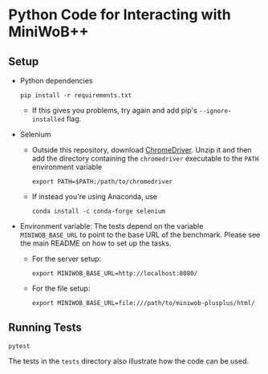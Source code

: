 # Python Code for Interacting with MiniWoB++

## Setup

- Python dependencies
  ```
  pip install -r requirements.txt
  ```
  - If this gives you problems, try again and add pip's `--ignore-installed` flag.

- Selenium
  - Outside this repository, download
    [ChromeDriver](https://chromedriver.chromium.org/downloads).
    Unzip it and then add the directory
    containing the `chromedriver` executable to the `PATH` environment variable
    ```
    export PATH=$PATH:/path/to/chromedriver
    ```
  - If instead you're using Anaconda, use
    ```
    conda install -c conda-forge selenium
    ```

- Environment variable:
  The tests depend on the variable `MINIWOB_BASE_URL` to point to the base URL
  of the benchmark. Please see the main README on how to set up the tasks.
  - For the server setup:
    ```
    export MINIWOB_BASE_URL=http://localhost:8080/
    ```
  - For the file setup:
    ```
    export MINIWOB_BASE_URL=file:///path/to/miniwob-plusplus/html/
    ```

## Running Tests

```
pytest
```

The tests in the `tests` directory also illustrate how the code can be used.
